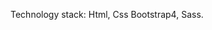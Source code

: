 Technology stack: Html,
                  Css
                  Bootstrap4,
                  Sass.
